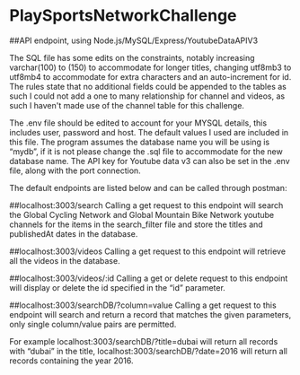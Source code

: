 # PlaySportsNetworkChallenge
##API endpoint, using Node.js/MySQL/Express/YoutubeDataAPIV3

The SQL file has some edits on the constraints, notably increasing varchar(100) to (150) to accommodate for longer titles, changing utf8mb3 to utf8mb4 to accommodate for extra characters and an auto-increment for id.
The rules state that no additional fields could be appended to the tables as such I could not add a one to many relationship for channel and videos, as such I haven't made use of the channel table for this challenge.

The .env file should be edited to account for your MYSQL details, this includes user, password and host. The default values I used are included in this file. The program assumes the database name you will be using is “mydb”, if it is not please change the .sql file to accommodate for the new database name. The API key for Youtube data v3 can also be set in the .env file, along with the port connection.

The default endpoints are listed below and can be called through postman:

##localhost:3003/search
Calling a get request to this endpoint will search the Global Cycling Network and Global Mountain Bike Network youtube channels for the items in the search_filter file and store the titles and publishedAt dates in the database.

##localhost:3003/videos
Calling a get request to this endpoint will retrieve all the videos in the database.

##localhost:3003/videos/:id
Calling a get or delete request to this endpoint will display or delete the id specified in the “id” parameter.

##localhost:3003/searchDB/?column=value
Calling a get request to this endpoint will search and return a record that matches the given parameters, only single column/value pairs are permitted.

For example localhost:3003/searchDB/?title=dubai will return all records with “dubai” in the title, localhost:3003/searchDB/?date=2016 will return all records containing the year 2016.


